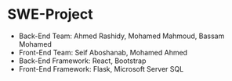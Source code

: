 # SWE-Project
* Back-End Team: Ahmed Rashidy, Mohamed Mahmoud, Bassam Mohamed
* Front-End Team: Seif Aboshanab, Mohamed Ahmed
* Back-End Framework: React, Bootstrap
* Front-End Framework: Flask, Microsoft Server SQL
